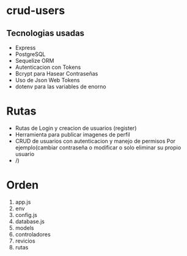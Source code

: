 # crud-users

## Tecnologias usadas
- Express
- PostgreSQL
- Sequelize ORM
- Autenticacion con Tokens
- Bcrypt para Hasear Contraseñas
- Uso de Json Web Tokens
- dotenv para las variables de enorno

# Rutas
- Rutas de Login y creacion de usuarios (register)
- Herramienta para publicar imagenes de perfil
- CRUD de usuarios con autenticacion y manejo de permisos Por ejemplo(cambiar contraseña o modificar o solo eliminar su propio usuario
- /)

# Orden
1. app.js
2. env
3. config.js
4. database.js
5. models 
6. controladores
7. revicios
8. rutas
